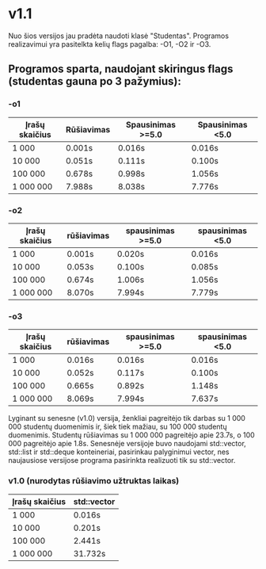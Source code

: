 # v1.1

Nuo šios versijos jau pradėta naudoti klasė "Studentas". Programos realizavimui yra pasitelkta kelių flags pagalba: -O1, -O2 ir -O3.

## Programos sparta, naudojant skiringus flags (studentas gauna po 3 pažymius):

### -o1
|  Įrašų skaičius  |  Rūšiavimas   |   Spausinimas >=5.0  |   Spausinimas <5.0   |
|------------------|---------------|----------------------|----------------------|
|    1 000         |  0.001s       |   0.016s             |   0.016s             |
|    10 000        |  0.051s       |   0.111s             |   0.100s             |
|    100 000       |  0.678s       |   0.998s             |   1.056s             |
|    1 000 000     |  7.988s       |   8.038s             |   7.776s             |

### -o2
|  Įrašų skaičius  |  rūšiavimas   |   spausinimas >=5.0  |   spausinimas <5.0   |
|------------------|---------------|----------------------|----------------------|
|    1 000         |  0.001s       |   0.020s             |   0.016s             |
|    10 000        |  0.053s       |   0.100s             |   0.085s             |
|    100 000       |  0.674s       |   1.006s             |   1.056s             |
|    1 000 000     |  8.070s       |   7.994s             |   7.779s             |

### -o3
|  Įrašų skaičius  |  rūšiavimas   |   spausinimas >=5.0  |   spausinimas <5.0   |
|------------------|---------------|----------------------|----------------------|
|    1 000         |  0.016s       |   0.016s             |   0.016s             |
|    10 000        |  0.052s       |   0.117s             |   0.100s             |
|    100 000       |  0.665s       |   0.892s             |   1.148s             |
|    1 000 000     |  8.069s       |   7.994s             |   7.637s             |

Lyginant su senesne (v1.0) versija, ženkliai pagreitėjo tik darbas su 1 000 000 studentų duomenimis ir, šiek tiek mažiau, su 100 000 studentų duomenimis.
Studentų rūšiavimas su 1 000 000 pagreitėjo apie 23.7s, o 100 000 pagreitėjo apie 1.8s.
Senesnėje versijoje buvo naudojami std::vector, std::list ir std::deque konteineriai, pasirinkau palyginimui vector, nes naujausiose versijose programa pasirinkta realizuoti tik su std::vector.

### v1.0 (nurodytas rūšiavimo užtruktas laikas)
|  Įrašų skaičius  |  std::vector  |
|------------------|---------------|
|    1 000         |  0.016s       |
|    10 000        |  0.201s       |
|    100 000       |  2.441s       |
|    1 000 000     |  31.732s      |
